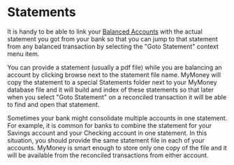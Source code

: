 # Statements

It is handy to be able to link your [Balanced Accounts](BalancingAccounts.md) with
the actual statement you got from your bank so that you can jump to that statement
from any balanced transaction by selecting the "Goto Statement" context menu item.

You can provide a statement (usually a pdf file) while you are balancing an account
by clicking browse next to the statement file name.  MyMoney will copy the statement
to a special Statements folder next to your MyMoney database file and it will build
and index of these statements so that later when you select "Goto Statement" on
a reconciled transaction it will be able to find and open that statement.

Sometimes your bank might consolidate multiple accounts in one statement.  For
example, it is common for banks to combine the statement for your Savings account
and your Checking account in one statement.  In this situation, you should provide
the same statement file in each of your accounts.  MyMoney is smart enough to
store only one copy of the file and it will be available from the reconciled
transactions from either account.